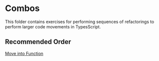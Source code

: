 # Combos

This folder contains exercises for performing sequences of refactorings to perform larger code movements in TypesScript.

## Recommended Order
[Move into Function](move-into-function/readme.md)
